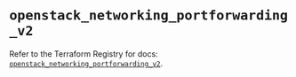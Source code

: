 # `openstack_networking_portforwarding_v2`

Refer to the Terraform Registry for docs: [`openstack_networking_portforwarding_v2`](https://registry.terraform.io/providers/terraform-provider-openstack/openstack/1.54.1/docs/resources/networking_portforwarding_v2).
